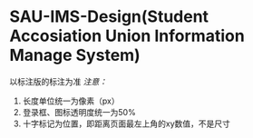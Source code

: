 # SAU-IMS-Design(Student Accosiation Union Information Manage System)
以标注版的标注为准
*注意：*   
1. 长度单位统一为像素（px）   
2. 登录框、图标透明度统一为50%   
3. 十字标记为位置，即距离页面最左上角的xy数值，不是尺寸   
